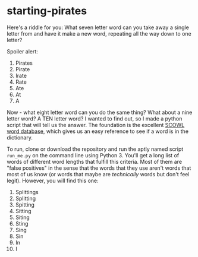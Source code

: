 # starting-pirates
Here's a riddle for you: What seven letter word can you take away a single letter from and have it make a new word, repeating all the way down to one letter?

Spoiler alert:
1. Pirates
2. Pirate
3. Irate
4. Rate
5. Ate
6. At
7. A

Now - what eight letter word can you do the same thing? What about a nine letter word? A TEN letter word? I wanted to find out, so I made a python script that will tell us the answer. The foundation is the excellent [SCOWL word database](http://wordlist.aspell.net/), which gives us an easy reference to see if a word is in the dictionary. 

To run, clone or download the repository and run the aptly named script `run_me.py` on the command line using Python 3. You'll get a long list of words of different word lengths that fulfill this criteria. Most of them are "false positives" in the sense that the words that they use aren't words that most of us know (or words that maybe are *technically* words but don't feel legit). However, you will find this one:

1.  Splittings
2.  Splitting
3.  Spitting
4.  Sitting
5.  Siting
6.  Sting
7.  Sing
8.  Sin
9.  In
10. I
